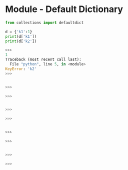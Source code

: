 
Module - Default Dictionary
======

[]()

[]()

```python
from collections import defaultdict

d = {'k1':1}
print(d['k1'])
print(d['k2'])

>>>
1
Traceback (most recent call last):
  File "python", line 5, in <module>
KeyError: 'k2'
>>>
```


```python

>>>

>>>
```


```python

>>>

>>>
```


```python

>>>

>>>
```


```python

>>>

>>>
```
